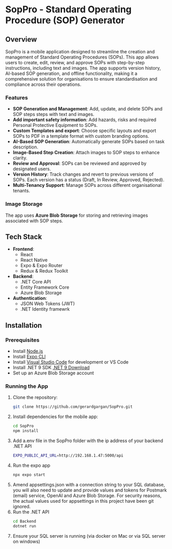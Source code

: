 # SopPro - Standard Operating Procedure (SOP) Generator

## Overview

SopPro is a mobile application designed to streamline the creation and management of Standard Operating Procedures (SOPs). This app allows users to create, edit, review, and approve SOPs with step-by-step instructions, including text and images. The app supports version history, AI-based SOP generation, and offline functionality, making it a comprehensive solution for organisations to ensure standardisation and compliance across their operations.

### Features
- **SOP Generation and Management**: Add, update, and delete SOPs and SOP steps steps with text and images.
- **Add important safety information**: Add hazards, risks and required Personal Protective Equipment to SOPs.
- **Custom Templates and export**: Choose specific layouts and export SOPs to PDF in a template format with custom branding options.
- **AI-Based SOP Generation**: Automatically generate SOPs based on task description.
- **Image-Based Step Creation**: Attach images to SOP steps to enhance clarity.
- **Review and Approval**: SOPs can be reviewed and approved by designated users.
- **Version History**: Track changes and revert to previous versions of SOPs. Each version has a status (Draft, In Review, Approved, Rejected).
- **Multi-Tenancy Support**: Manage SOPs across different organisational tenants.

### Image Storage
The app uses **Azure Blob Storage** for storing and retrieving images associated with SOP steps.

## Tech Stack

- **Frontend**: 
  - React
  - React Native
  - Expo & Expo Router
  - Redux & Redux Toolkit
- **Backend**: 
  - .NET Core API
  - Entity Framework Core
  - Azure Blob Storage
- **Authentication**:
  - JSON Web Tokens (JWT)
  - .NET Identity framewrk

## Installation

### Prerequisites
- Install [Node.js](https://nodejs.org/)
- Install [Expo CLI](https://docs.expo.dev/get-started/installation/)
- Install [Visual Studio Code](https://code.visualstudio.com/) for development or VS Code
- Install .NET 9 SDK [.NET 9 Download](https://dotnet.microsoft.com/en-us/download/dotnet/9.0)
- Set up an Azure Blob Storage account

### Running the App
1. Clone the repository:
   ```bash
   git clone https://github.com/gerardgargan/SopPro.git
2. Install dependencies for the mobile app:
   ```bash
   cd SopPro
   npm install
3. Add a.env file in the SopPro folder with the ip address of your backend .NET API
   ```bash
   EXPO_PUBLIC_API_URL=http://192.168.1.47:5000/api
4. Run the expo app
   ```bash
   npx expo start
5. Amend appsettings.json with a connection string to your SQL database, you will also need to update and provide values and tokens for Postmark (email) service, OpenAI and Azure Blob Storage.
   For security reasons, the actual values used for appsettings in this project have been git ignored.
6. Run the .NET API
   ```bash
   cd Backend
   dotnet run
7. Ensure your SQL server is running (via docker on Mac or via SQL server on windows)
   
